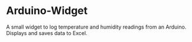 # Arduino-Widget

A small widget to log temperature and humidity readings from an Arduino. Displays and saves data to Excel.

